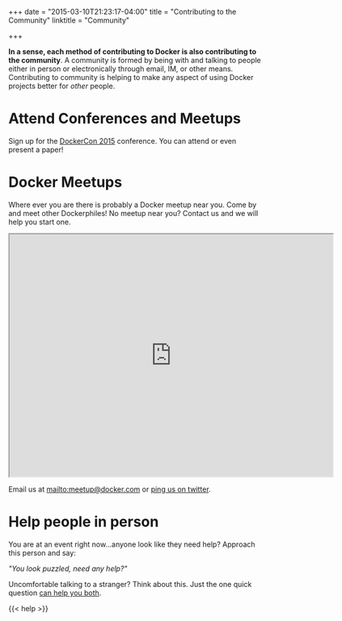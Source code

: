 +++
date = "2015-03-10T21:23:17-04:00"
title = "Contributing to the Community"
linktitle = "Community"

+++

**In a sense, each method of contributing to Docker is also contributing to the
community**.  A community is formed by being with and talking to people either
in person or electronically through email, IM, or other means. Contributing to
community is helping to make any aspect of using Docker projects better for
*other* people.


# Attend Conferences and Meetups

Sign up for the <a href="http://www.dockercon.com/" target="_blank">DockerCon
2015</a> conference.  You can attend or even present a paper!


# Docker Meetups

Where ever you are there is probably a Docker meetup near you.  Come by and meet
other Dockerphiles!  No meetup near you? Contact us and we will help you start
one.

<iframe src="https://www.google.com/maps/d/embed?mid=zoYM7vIP5E6k.kG-rbzPrD0WM"
width="640" height="480"></iframe>

Email us at <mailto:meetup@docker.com> or <a href="https://twitter.com/docker" target="_blank">ping us on twitter</a>.

# Help people in person

You are at an event right now...anyone look like they need help?  Approach this person and say:

*"You look puzzled, need any help?"*

Uncomfortable talking to a stranger?  Think about this. Just the one quick question <a
href="http://blogs.discovermagazine.com/d-brief/2014/07/16/youd-be-happier-if-
you-talked-to-strangers-more-often" target="_blank">can help you both</a>.  


{{< help >}}

